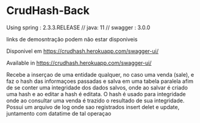 # CrudHash-Back
Using spring : 2.3.3.RELEASE // java: 11 // swagger : 3.0.0

links de demosntração podem não estar disponiveis

Disponivel em https://crudhash.herokuapp.com/swagger-ui/

Available in https://crudhash.herokuapp.com/swagger-ui/

Recebe a inserçao de uma entidade qualquer, no caso uma venda (sale), e faz o hash das informaçoes passadas e salva em uma tabela paralela afim de se conter uma integridade dos dados salvos, onde ao salvar é criado uma hash e ao editar a hash é editata.
O hash é usado para integridade onde ao consultar uma venda é trazido o resultado de sua integridade.
Possui um arquivo de log onde sao registrados insert delet e update, juntamento com datatime de tal operaçao
 
